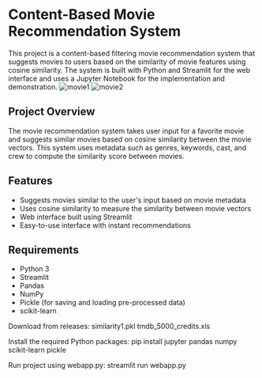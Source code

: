 # Content-Based Movie Recommendation System

This project is a content-based filtering movie recommendation system that suggests movies to users based on the similarity of movie features using cosine similarity. The system is built with Python and Streamlit for the web interface and  uses a Jupyter Notebook for the implementation and demonstration.
![movie1](https://github.com/user-attachments/assets/b85a1956-56d2-4239-9a53-b022c28624c7)
![movie2](https://github.com/user-attachments/assets/1c984d98-048d-433a-8959-2c60612f9f48)



## Project Overview

The movie recommendation system takes user input for a favorite movie and suggests similar movies based on cosine similarity between the movie vectors. This system uses metadata such as genres, keywords, cast, and crew to compute the similarity score between movies.

## Features

- Suggests movies similar to the user's input based on movie metadata
- Uses cosine similarity to measure the similarity between movie vectors
- Web interface built using Streamlit
- Easy-to-use interface with instant recommendations

## Requirements

- Python 3
- Streamlit
- Pandas
- NumPy
- Pickle (for saving and loading pre-processed data)
- scikit-learn

Download from releases:
similarity1.pkl
tmdb_5000_credits.xls

Install the required Python packages:
pip install jupyter pandas numpy scikit-learn pickle

Run project using webapp.py:
streamlit run webapp.py



